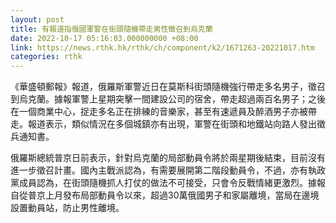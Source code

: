 ```yaml
---
layout: post
title: 有報道指俄國軍警在街頭隨機帶走男性徵召到烏克蘭
date: 2022-10-17 05:16:03.000000000 +08:00
link: https://news.rthk.hk/rthk/ch/component/k2/1671263-20221017.htm
categories: rthk
---
```


《華盛頓郵報》報道，俄羅斯軍警近日在莫斯科街頭隨機強行帶走多名男子，徵召到烏克蘭。據報軍警上星期突擊一間建設公司的宿舍，帶走超過兩百名男子；之後在一個商業中心，捉走多名正在排練的音樂家，甚至有速遞員及醉酒男子亦被帶走。報道表示，類似情況在多個城鎮亦有出現，軍警在街頭和地鐵站向路人發出徵兵通知書。

俄羅斯總統普京日前表示，針對烏克蘭的局部動員令將於兩星期後結束，目前沒有進一步徵召計畫。國內主戰派認為，有需要展開第二階段動員令，不過，亦有執政黨成員認為，在街頭隨機抓人打仗的做法不可接受，只會令反戰情緒更激烈。據報自從普京上月發布局部動員令以來，超過30萬俄國男子和家屬離境，當局在邊境設置動員站，防止男性離境。
